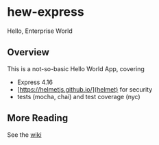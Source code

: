 # hew-express
Hello, Enterprise World

## Overview

This is a not-so-basic Hello World App, covering
 
 * Express 4.16
 * [https://helmetjs.github.io/](helmet) for security
 * tests (mocha, chai) and test coverage (nyc)

## More Reading

See the [wiki](https://github.com/cobblers-children/hew-express/wiki)
